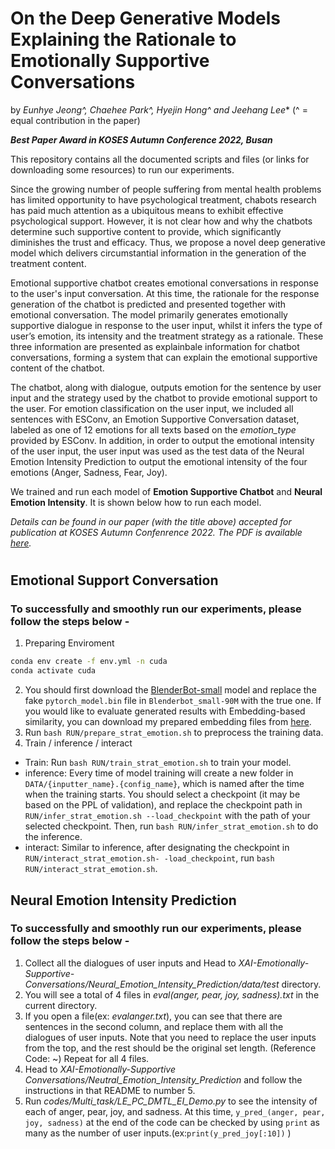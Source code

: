 # On the Deep Generative Models Explaining the Rationale to Emotionally Supportive Conversations

by *Eunhye Jeong^, Chaehee Park^, Hyejin Hong^ and Jeehang Lee** (^ = equal contribution in the paper)

***Best Paper Award in KOSES Autumn Conference 2022, Busan***

This repository contains all the documented scripts and files (or links for downloading some resources) to run our experiments.

Since the growing number of people suffering from mental health problems has limited opportunity to have psychological treatment, chabots research has paid much attention as a ubiquitous means to exhibit effective psychological support. However, it is not clear how and why the chatbots determine such supportive content to provide, which significantly diminishes the trust and efficacy. Thus, we propose a novel deep generative model which delivers circumstantial information in the generation of the treatment content.

Emotional supportive chatbot creates emotional conversations in response to the user's input conversation. At this time, the rationale for the response generation of the chatbot is predicted and presented together with emotional conversation. The model primarily generates emotionally supportive dialogue in response to the user input, whilst it infers the type of user’s emotion, its intensity and the treatment strategy as a rationale. These three information are presented as explainbale information for chatbot conversations, forming a system that can explain the emotional supportive content of the chatbot.

The chatbot, along with dialogue, outputs emotion for the sentence by user input and the strategy used by the chatbot to provide emotional support to the user. For emotion classification on the user input, we included all sentences with ESConv, an Emotion Supportive Conversation dataset, labeled as one of 12 emotions for all texts based on the *emotion_type* provided by ESConv. In addition, in order to output the emotional intensity of the user input, the user input was used as the test data of the Neural Emotion Intensity Prediction to output the emotional intensity of the four emotions (Anger, Sadness, Fear, Joy).

We trained and run each model of **Emotion Supportive Chatbot** and **Neural Emotion Intensity**. It is shown below how to run each model.

*Details can be found in our paper (with the title above) accepted for publication at KOSES Autumn Confenrence 2022. The PDF is available [here](https://drive.google.com/file/d/15Q02Gsxfv0eDoLHcsyffxQ0fhC9klhR-/view?usp=sharing).*
#

## Emotional Support Conversation
### To successfully and smoothly run our experiments, please follow the steps below - 

1. Preparing Enviroment
```bash
conda env create -f env.yml -n cuda
conda activate cuda
```
2. You should first download the [BlenderBot-small](https://huggingface.co/facebook/blenderbot_small-90M) model and replace the fake `pytorch_model.bin` file in `Blenderbot_small-90M` with the true one. If you would like to evaluate generated results with Embedding-based similarity, you can download my prepared embedding files from [here](https://1drv.ms/f/s!Aky8v8NZbQx1qj7OlJKcQEJ6qrWm).
3. Run `bash RUN/prepare_strat_emotion.sh` to preprocess the training data.
4. Train / inference / interact
- Train: Run `bash RUN/train_strat_emotion.sh` to train your model.
- inference: Every time of model training will create a new folder in `DATA/{inputter_name}.{config_name}`, which is named after the time when the training starts. You should select a checkpoint (it may be based on the PPL of validation), and replace the checkpoint path in `RUN/infer_strat_emotion.sh --load_checkpoint` with the path of your selected checkpoint. Then, run `bash RUN/infer_strat_emotion.sh` to do the inference.
- interact: Similar to inference, after designating the checkpoint in `RUN/interact_strat_emotion.sh- -load_checkpoint`, run `bash RUN/interact_strat_emotion.sh`.



## Neural Emotion Intensity Prediction
### To successfully and smoothly run our experiments, please follow the steps below - 

1. Collect all the dialogues of user inputs and Head to *XAI-Emotionally-Supportive-Conversations/Neural_Emotion_Intensity_Prediction/data/test* directory.
2. You will see a total of 4 files in *eval(anger, pear, joy, sadness).txt* in the current directory.
3. If you open a file(ex: *evalanger.txt*), you can see that there are sentences in the second column, and replace them with all the dialogues of user inputs. Note that you need to replace the user inputs from the top, and the rest should be the original set length. (Reference Code: ~) Repeat for all 4 files.
4. Head to *XAI-Emotionally-Supportive Conversations/Neutral_Emotion_Intensity_Prediction* and follow the instructions in that README to number 5.
5. Run *codes/Multi_task/LE_PC_DMTL_EI_Demo.py* to see the intensity of each of anger, pear, joy, and sadness. At this time, `y_pred_(anger, pear, joy, sadness)` at the end of the code can be checked by using `print` as many as the number of user inputs.(ex:`print(y_pred_joy[:10])` )
